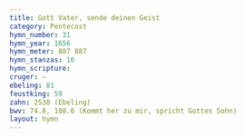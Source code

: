 ```yaml
---
title: Gott Vater, sende deinen Geist
category: Pentecost
hymn_number: 31
hymn_year: 1656
hymn_meter: 887 887
hymn_stanzas: 16
hymn_scripture: 
cruger: —
ebeling: 81
feustking: 59
zahn: 2538 (Ebeling)
bwv: 74.8, 108.6 (Kommt her zu mir, spricht Gottes Sohn)
layout: hymn
---
```

<br>

